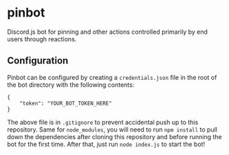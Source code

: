 # pinbot
Discord.js bot for pinning and other actions controlled primarily by end users through reactions.

## Configuration
Pinbot can be configured by creating a `credentials.json` file in the root of the bot directory with the following contents:

```
{
    "token": "YOUR_BOT_TOKEN_HERE"
}
```

The above file is in `.gitignore` to prevent accidental push up to this repository. Same for `node_modules`, you will need to run `npm install` to pull down the dependencies after cloning this repository and before running the bot for the first time. After that, just run `node index.js` to start the bot!